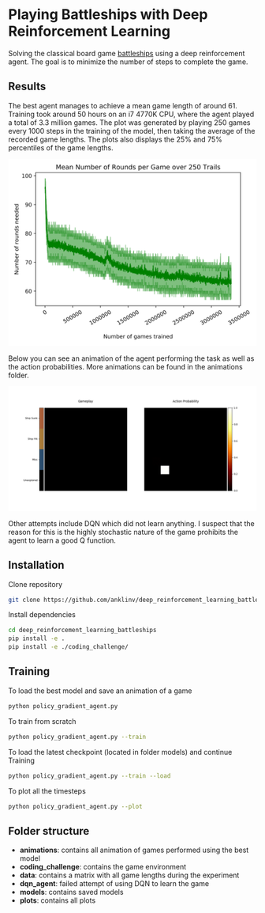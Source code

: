 # Playing Battleships with Deep Reinforcement Learning
Solving the classical board game [battleships](https://en.wikipedia.org/wiki/Battleship_(game)) using a deep reinforcement agent. The goal is to minimize the number of steps to complete the game.

## Results
The best agent manages to achieve a mean game length of around 61. Training took around 50 hours on an i7 4770K CPU, where the agent played a total of 3.3 million games. The plot was generated by playing 250 games every 1000 steps in the training of the model, then taking the average of the recorded game lengths. The plots also displays the 25% and 75% percentiles of the game lengths.

![plot](https://github.com/anklinv/deep_reinforcement_learning_battleships/blob/master/plots/mean_with_25_and_75_percentiles.svg)

Below you can see an animation of the agent performing the task as well as the action probabilities. More animations can be found in the animations folder.

![animation](https://github.com/anklinv/deep_reinforcement_learning_battleships/blob/master/animations/battleships_61.gif)

Other attempts include DQN which did not learn anything. I suspect that the reason for this is the highly stochastic nature of the game prohibits the agent to learn a good Q function.

## Installation
Clone repository
```Bash
git clone https://github.com/anklinv/deep_reinforcement_learning_battleships
```

Install dependencies
```Bash
cd deep_reinforcement_learning_battleships
pip install -e .
pip install -e ./coding_challenge/
```

## Training
To load the best model and save an animation of a game
```Bash
python policy_gradient_agent.py
```

To train from scratch
```Bash
python policy_gradient_agent.py --train
```

To load the latest checkpoint (located in folder models) and continue Training
```Bash
python policy_gradient_agent.py --train --load
```

To plot all the timesteps
```Bash
python policy_gradient_agent.py --plot
```

## Folder structure
- __animations__: contains all animation of games performed using the best model
- __coding_challenge__: contains the game environment
- __data__: contains a matrix with all game lengths during the experiment
- __dqn_agent__: failed attempt of using DQN to learn the game
- __models__: contains saved models
- __plots__: contains all plots
